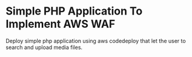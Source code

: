 # Simple PHP Application To Implement AWS WAF

Deploy simple php application using aws codedeploy that let the user to search and upload media files.
